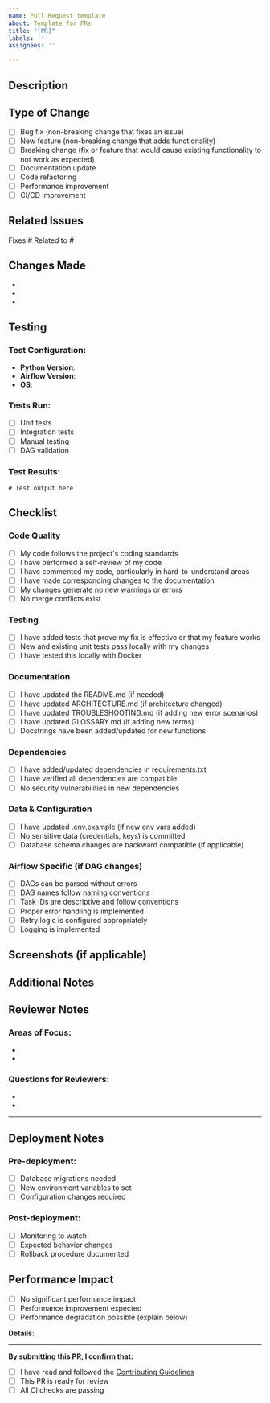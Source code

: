 ```yaml
---
name: Pull Request template
about: Template for PRs
title: "[PR]"
labels: ''
assignees: ''

---
```


## Description
<!-- Provide a brief description of the changes in this PR -->

## Type of Change
<!-- Mark the relevant option with an "x" -->

- [ ] Bug fix (non-breaking change that fixes an issue)
- [ ] New feature (non-breaking change that adds functionality)
- [ ] Breaking change (fix or feature that would cause existing functionality to not work as expected)
- [ ] Documentation update
- [ ] Code refactoring
- [ ] Performance improvement
- [ ] CI/CD improvement

## Related Issues
<!-- Link to related issues using #issue_number -->

Fixes #
Related to #

## Changes Made
<!-- List the main changes made in this PR -->

- 
- 
- 

## Testing
<!-- Describe the tests you ran and how to reproduce them -->

### Test Configuration:
- **Python Version**: 
- **Airflow Version**: 
- **OS**: 

### Tests Run:
- [ ] Unit tests
- [ ] Integration tests
- [ ] Manual testing
- [ ] DAG validation

### Test Results:
<!-- Paste relevant test results or screenshots -->

```
# Test output here
```

## Checklist
<!-- Mark completed items with an "x" -->

### Code Quality
- [ ] My code follows the project's coding standards
- [ ] I have performed a self-review of my code
- [ ] I have commented my code, particularly in hard-to-understand areas
- [ ] I have made corresponding changes to the documentation
- [ ] My changes generate no new warnings or errors
- [ ] No merge conflicts exist

### Testing
- [ ] I have added tests that prove my fix is effective or that my feature works
- [ ] New and existing unit tests pass locally with my changes
- [ ] I have tested this locally with Docker

### Documentation
- [ ] I have updated the README.md (if needed)
- [ ] I have updated ARCHITECTURE.md (if architecture changed)
- [ ] I have updated TROUBLESHOOTING.md (if adding new error scenarios)
- [ ] I have updated GLOSSARY.md (if adding new terms)
- [ ] Docstrings have been added/updated for new functions

### Dependencies
- [ ] I have added/updated dependencies in requirements.txt
- [ ] I have verified all dependencies are compatible
- [ ] No security vulnerabilities in new dependencies

### Data & Configuration
- [ ] I have updated .env.example (if new env vars added)
- [ ] No sensitive data (credentials, keys) is committed
- [ ] Database schema changes are backward compatible (if applicable)

### Airflow Specific (if DAG changes)
- [ ] DAGs can be parsed without errors
- [ ] DAG names follow naming conventions
- [ ] Task IDs are descriptive and follow conventions
- [ ] Proper error handling is implemented
- [ ] Retry logic is configured appropriately
- [ ] Logging is implemented

## Screenshots (if applicable)
<!-- Add screenshots to demonstrate UI changes or results -->

## Additional Notes
<!-- Any additional information that reviewers should know -->

## Reviewer Notes
<!-- For reviewers - what should they focus on? -->

### Areas of Focus:
- 
- 

### Questions for Reviewers:
- 
- 

---

## Deployment Notes
<!-- Information needed for deployment -->

### Pre-deployment:
- [ ] Database migrations needed
- [ ] New environment variables to set
- [ ] Configuration changes required

### Post-deployment:
- [ ] Monitoring to watch
- [ ] Expected behavior changes
- [ ] Rollback procedure documented

## Performance Impact
<!-- Describe any performance implications -->

- [ ] No significant performance impact
- [ ] Performance improvement expected
- [ ] Performance degradation possible (explain below)

**Details**: 

---

**By submitting this PR, I confirm that:**
- [ ] I have read and followed the [Contributing Guidelines](CONTRIBUTING.md)
- [ ] This PR is ready for review
- [ ] All CI checks are passing
